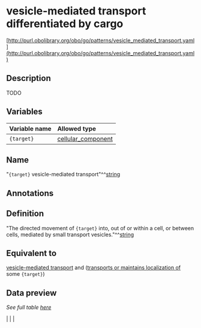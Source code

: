 # vesicle-mediated transport differentiated by cargo

[http://purl.obolibrary.org/obo/go/patterns/vesicle_mediated_transport.yaml](http://purl.obolibrary.org/obo/go/patterns/vesicle_mediated_transport.yaml)

## Description

TODO




## Variables

| Variable name | Allowed type |
|:--------------|:-------------|
| `{target}` | [cellular_component](http://purl.obolibrary.org/obo/GO_0005575) |

## Name

"`{target}` vesicle-mediated transport"^^[string](http://www.w3.org/2001/XMLSchema#string)

## Annotations



## Definition

"The directed movement of `{target}` into, out of or within a cell, or between cells, mediated by small transport vesicles."^^[string](http://www.w3.org/2001/XMLSchema#string)

## Equivalent to

[vesicle-mediated transport](http://purl.obolibrary.org/obo/GO_0016192)  and ([transports or maintains localization of](http://purl.obolibrary.org/obo/RO_0002313) some `{target}`)







## Data preview

*See full table [here](https://github.com/geneontology/go-ontology/tree/master/src/design_patterns/vesicle_mediated_transport_differentiated_by_cargo.tsv)*

|  |
|


